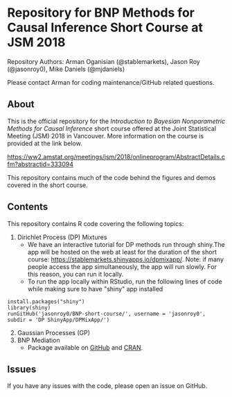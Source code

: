 # Repository for BNP Methods for Causal Inference Short Course at JSM 2018
Repository Authors: Arman Oganisian (@stablemarkets), Jason Roy (@jasonroy0), Mike Daniels (@mjdaniels)

Please contact Arman for coding maintenance/GitHub related questions.

## About
This is the official repository for the *Introduction to Bayesian Nonparametric Methods for Causal Inference* short course offered at the Joint Statistical Meeting (JSM) 2018 in Vancouver. More information on the course is provided at the link below.

https://ww2.amstat.org/meetings/jsm/2018/onlineprogram/AbstractDetails.cfm?abstractid=333094

This repository contains much of the code behind the figures and demos covered in the short course.

## Contents
This repository contains R code covering the following topics:
1. Dirichlet Process (DP) Mixtures
    - We have an interactive tutorial for DP methods run through shiny.The app will be hosted on the web at least for the duration of the short course: https://stablemarkets.shinyapps.io/dpmixapp/. Note: if many people access the app simultaneously, the app will run slowly. For this reason, you can run it locally.
    - To run the app locally within RStudio, run the following lines of code while making sure to have "shiny" app installed

```
install.packages("shiny")
library(shiny)
runGitHub('jasonroy0/BNP-short-course/', username = 'jasonroy0', subdir = 'DP ShinyApp/DPMixApp/')
``` 
2. Gaussian Processes (GP)
3. BNP Mediation
    - Package available on [GitHub](https://github.com/lit777/BNPMediation) and [CRAN](https://cran.r-project.org/web/packages/BNPMediation/index.html).

## Issues
If you have any issues with the code, please open an issue on GitHub.
